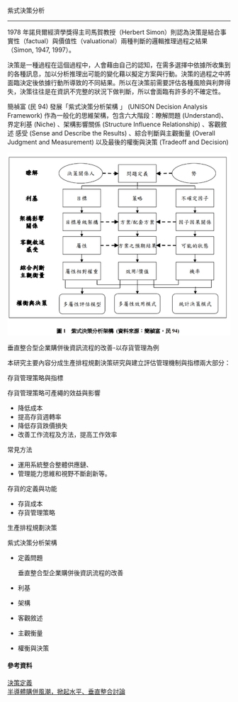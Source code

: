 紫式決策分析 

***

1978 年諾貝爾經濟學獎得主司馬賀教授（Herbert  Simon）則認為決策是結合事實性（factual）與價值性（valuational）兩種判斷的邏輯推理過程之結果（Simon, 1947, 1997）。 

決策是一種過程在這個過程中，人會藉由自己的認知，在需多選擇中依據所收集到的各種訊息，加以分析推理出可能的變化藉以擬定方案與行動。決策的過程之中將面臨決定後依據行動所導致的不同結果。所以在決策前需要評估各種風險與利弊得失，決策往往是在資訊不完整的狀況下做判斷，所以會面臨有許多的不確定性。

簡禎富 (民 94) 發展「紫式決策分析架構 」 (UNISON Decision Analysis Framework) 作為一般化的思維架構，包含六大階段：瞭解問題 (Understand)、界定利基 (Niche) 、架構影響關係 (Structure Influence Relationship) 、客觀敘述 感受 (Sense and Describe the Results) 、綜合判斷與主觀衡量 (Overall Judgment and Measurement) 以及最後的權衡與決策 (Tradeoff and Decision) 

![紫式決策分析架構](img/UNISONDecisionAnalysisFramework.jpg)



垂直整合型企業購併後資訊流程的改善-以存貨管理為例 

本研究主要內容分成生產排程規劃決策研究與建立評估管理機制與指標兩大部分： 

存貨管理策略與指標

存貨管理策略可產繩的效益與影響

+ 降低成本
+ 提高存貨週轉率
+ 降低存貨跌價損失
+ 改善工作流程及方法，提高工作效率

常見方法

+ 運用系統整合整體供應鏈、
+ 管理能力思維和視野不斷創新等。 

存貨的定義與功能

+ 存貨成本
+ 存貨管理策略

生產排程規劃決策

紫式決策分析架構

+ 定義問題

  垂直整合型企業購併後資訊流程的改善

+ 利基

+ 架構

+ 客觀敘述

+ 主觀衡量

+ 權衡與決策

  

#### 參考資料

[決策定義](https://zh.wikipedia.org/wiki/%E5%86%B3%E7%AD%96)<br>[半導體購併風潮，掀起水平、垂直整合討論](http://finance.technews.tw/2015/09/17/semiconductor-mergers-and-acquisitions/)<br>